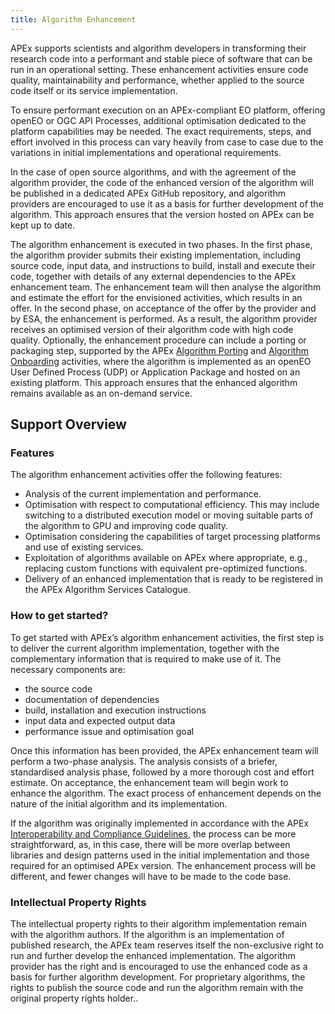 ```yaml
---
title: Algorithm Enhancement
---
```


APEx supports scientists and algorithm developers in transforming their research code into a performant and stable piece
of software that can be run in an operational setting. These enhancement activities ensure code quality, maintainability
and performance, whether applied to the source code itself or its service implementation.

To ensure performant execution on an APEx-compliant EO platform, offering openEO or OGC API Processes, additional
optimisation dedicated to the platform capabilities may be needed. The exact requirements, steps, and effort involved in
this process can vary heavily from case to case due to the variations in initial implementations and operational
requirements.

In the case of open source algorithms, and with the agreement of the algorithm provider, the code of the enhanced
version of the algorithm will be published in a dedicated APEx GitHub repository, and algorithm providers are encouraged
to use it as a basis for further development of the algorithm. This approach ensures that the version hosted on APEx can
be kept up to date.

The algorithm enhancement is executed in two phases. In the first phase, the algorithm provider submits their existing
implementation, including source code, input data, and instructions to build, install and execute their code, together
with details of any external dependencies to the APEx enhancement team. The enhancement team will then analyse the
algorithm and estimate the effort for the envisioned activities, which results in an offer. In the second phase, on
acceptance of the offer by the provider and by ESA, the enhancement is performed. As a result, the algorithm provider
receives an optimised version of their algorithm code with high code quality. Optionally, the enhancement procedure can
include a porting or packaging step, supported by the APEx [Algorithm Porting](porting.md)
and [Algorithm Onboarding](onboarding.md) activities, where the algorithm is implemented as an openEO User Defined
Process (UDP) or Application Package and hosted on an existing platform. This approach ensures that the enhanced
algorithm remains available as an on-demand service.

## Support Overview

### Features

The algorithm enhancement activities offer the following features:

* Analysis of the current implementation and performance.
* Optimisation with respect to computational efficiency. This may include switching to a distributed execution model or
  moving suitable parts of the algorithm to GPU and improving code quality.
* Optimisation considering the capabilities of target processing platforms and use of existing services.
* Exploitation of algorithms available on APEx where appropriate, e.g., replacing custom functions with equivalent
  pre-optimized functions.
* Delivery of an enhanced implementation that is ready to be registered in the APEx Algorithm Services Catalogue.

### How to get started?

To get started with APEx’s algorithm enhancement activities, the first step is to deliver the current algorithm
implementation, together with the complementary information that is required to make use of it. The necessary components
are:

* the source code
* documentation of dependencies
* build, installation and execution instructions
* input data and expected output data
* performance issue and optimisation goal

Once this information has been provided, the APEx enhancement team will perform a two-phase analysis. The analysis
consists of a briefer, standardised analysis phase, followed by a more thorough cost and effort estimate. On acceptance,
the enhancement team will begin work to enhance the algorithm. The exact process of enhancement depends on the nature of
the initial algorithm and its implementation.

If the algorithm was originally implemented in accordance with the
APEx [Interoperability and Compliance Guidelines](../interoperability/algohosting.md), the process can be more
straightforward, as, in this case, there will be more overlap between libraries and design patterns used in the initial
implementation and those required for an optimised APEx version. The enhancement process will be different, and fewer
changes will have to be made to the code base.

### Intellectual Property Rights

The intellectual property rights to their algorithm implementation remain with the algorithm authors. If the algorithm
is an implementation of published research, the APEx team reserves itself the non-exclusive right to run and further
develop the enhanced implementation. The algorithm provider has the right and is encouraged to use the enhanced code as
a basis for further algorithm development. For proprietary algorithms, the rights to publish the source code and run the
algorithm remain with the original property rights holder..
